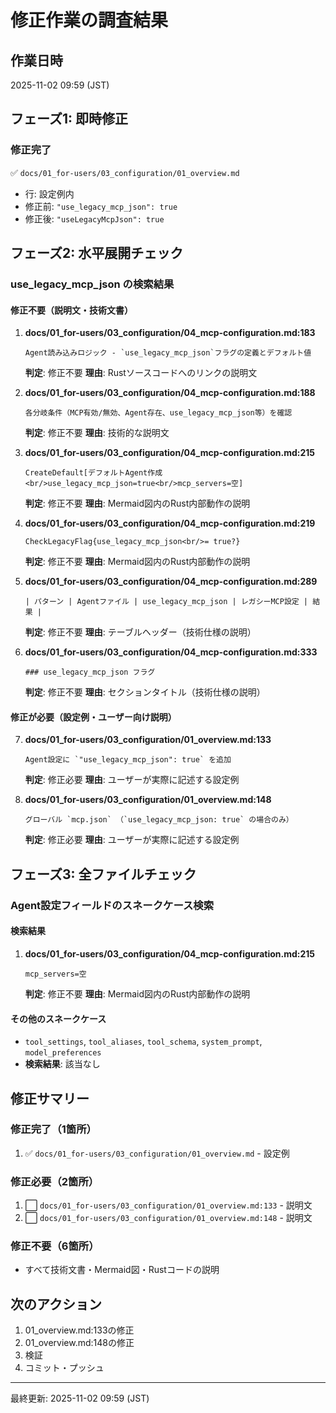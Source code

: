 # 修正作業の調査結果

## 作業日時
2025-11-02 09:59 (JST)

## フェーズ1: 即時修正

### 修正完了
✅ `docs/01_for-users/03_configuration/01_overview.md`
- 行: 設定例内
- 修正前: `"use_legacy_mcp_json": true`
- 修正後: `"useLegacyMcpJson": true`

## フェーズ2: 水平展開チェック

### use_legacy_mcp_json の検索結果

#### 修正不要（説明文・技術文書）

1. **docs/01_for-users/03_configuration/04_mcp-configuration.md:183**
   ```
   Agent読み込みロジック - `use_legacy_mcp_json`フラグの定義とデフォルト値
   ```
   **判定**: 修正不要
   **理由**: Rustソースコードへのリンクの説明文

2. **docs/01_for-users/03_configuration/04_mcp-configuration.md:188**
   ```
   各分岐条件（MCP有効/無効、Agent存在、use_legacy_mcp_json等）を確認
   ```
   **判定**: 修正不要
   **理由**: 技術的な説明文

3. **docs/01_for-users/03_configuration/04_mcp-configuration.md:215**
   ```
   CreateDefault[デフォルトAgent作成<br/>use_legacy_mcp_json=true<br/>mcp_servers=空]
   ```
   **判定**: 修正不要
   **理由**: Mermaid図内のRust内部動作の説明

4. **docs/01_for-users/03_configuration/04_mcp-configuration.md:219**
   ```
   CheckLegacyFlag{use_legacy_mcp_json<br/>= true?}
   ```
   **判定**: 修正不要
   **理由**: Mermaid図内のRust内部動作の説明

5. **docs/01_for-users/03_configuration/04_mcp-configuration.md:289**
   ```
   | パターン | Agentファイル | use_legacy_mcp_json | レガシーMCP設定 | 結果 |
   ```
   **判定**: 修正不要
   **理由**: テーブルヘッダー（技術仕様の説明）

6. **docs/01_for-users/03_configuration/04_mcp-configuration.md:333**
   ```
   ### use_legacy_mcp_json フラグ
   ```
   **判定**: 修正不要
   **理由**: セクションタイトル（技術仕様の説明）

#### 修正が必要（設定例・ユーザー向け説明）

7. **docs/01_for-users/03_configuration/01_overview.md:133**
   ```
   Agent設定に `"use_legacy_mcp_json": true` を追加
   ```
   **判定**: 修正必要
   **理由**: ユーザーが実際に記述する設定例

8. **docs/01_for-users/03_configuration/01_overview.md:148**
   ```
   グローバル `mcp.json` （`use_legacy_mcp_json: true` の場合のみ）
   ```
   **判定**: 修正必要
   **理由**: ユーザーが実際に記述する設定例

## フェーズ3: 全ファイルチェック

### Agent設定フィールドのスネークケース検索

#### 検索結果
1. **docs/01_for-users/03_configuration/04_mcp-configuration.md:215**
   ```
   mcp_servers=空
   ```
   **判定**: 修正不要
   **理由**: Mermaid図内のRust内部動作の説明

#### その他のスネークケース
- `tool_settings`, `tool_aliases`, `tool_schema`, `system_prompt`, `model_preferences`
- **検索結果**: 該当なし

## 修正サマリー

### 修正完了（1箇所）
1. ✅ `docs/01_for-users/03_configuration/01_overview.md` - 設定例

### 修正必要（2箇所）
1. ⬜ `docs/01_for-users/03_configuration/01_overview.md:133` - 説明文
2. ⬜ `docs/01_for-users/03_configuration/01_overview.md:148` - 説明文

### 修正不要（6箇所）
- すべて技術文書・Mermaid図・Rustコードの説明

## 次のアクション

1. 01_overview.md:133の修正
2. 01_overview.md:148の修正
3. 検証
4. コミット・プッシュ

---

最終更新: 2025-11-02 09:59 (JST)
